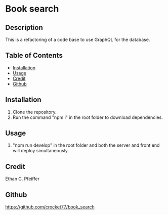# Book search
## Description
This is a refactoring of a code base to use GraphQL for the database.

## Table of Contents
* [Installation](#installation)
* [Usage](#usage)
* [Credit](#credit)
* [Github](#github)

## Installation
1. Clone the repository.
3. Run the command "npm i" in the root folder to download dependencies.

## Usage
1. "npm run develop" in the root folder and both the server and front end will deploy simultaneously.

## Credit
Ethan C. Pfeiffer

## Github
https://github.com/crocket77/book_search